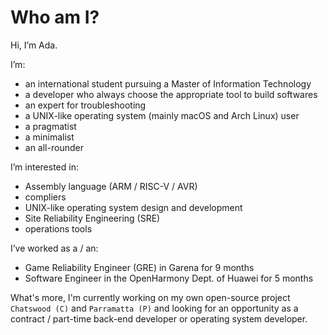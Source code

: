 # Who am I?

Hi, I’m Ada.

I’m:

- an international student pursuing a Master of Information Technology
- a developer who always choose the appropriate tool to build softwares
- an expert for troubleshooting
- a UNIX-like operating system (mainly macOS and Arch Linux) user
- a pragmatist
- a minimalist
- an all-rounder

I’m interested in:

- Assembly language (ARM / RISC-V / AVR)
- compliers
- UNIX-like operating system design and development
- Site Reliability Engineering (SRE)
- operations tools

I’ve worked as a / an:

- Game Reliability Engineer (GRE) in Garena for 9 months
- Software Engineer in the OpenHarmony Dept. of Huawei for 5 months

What's more, I'm currently working on my own open-source project `Chatswood (C)` and `Parramatta (P)` and looking for an opportunity as a contract / part-time back-end developer or operating system developer.

<!---
classmateada/classmateada is a ✨ special ✨ repository because its `README.md` (this file) appears on your GitHub profile.
You can click the Preview link to take a look at your changes.
--->
